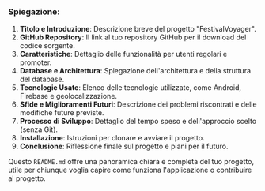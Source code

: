 
### Spiegazione:

1. **Titolo e Introduzione**: Descrizione breve del progetto "FestivalVoyager".
2. **GitHub Repository**: Il link al tuo repository GitHub per il download del codice sorgente.
3. **Caratteristiche**: Dettaglio delle funzionalità per utenti regolari e promoter.
4. **Database e Architettura**: Spiegazione dell'architettura e della struttura del database.
5. **Tecnologie Usate**: Elenco delle tecnologie utilizzate, come Android, Firebase e geolocalizzazione.
6. **Sfide e Miglioramenti Futuri**: Descrizione dei problemi riscontrati e delle modifiche future previste.
7. **Processo di Sviluppo**: Dettaglio del tempo speso e dell'approccio scelto (senza Git).
8. **Installazione**: Istruzioni per clonare e avviare il progetto.
9. **Conclusione**: Riflessione finale sul progetto e piani per il futuro.

Questo `README.md` offre una panoramica chiara e completa del tuo progetto, utile per chiunque voglia capire come funziona l'applicazione o contribuire al progetto.
